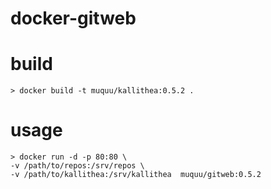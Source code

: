 # docker-gitweb

# build
```
> docker build -t muquu/kallithea:0.5.2 .
```

# usage
```
> docker run -d -p 80:80 \
-v /path/to/repos:/srv/repos \
-v /path/to/kallithea:/srv/kallithea  muquu/gitweb:0.5.2
```
